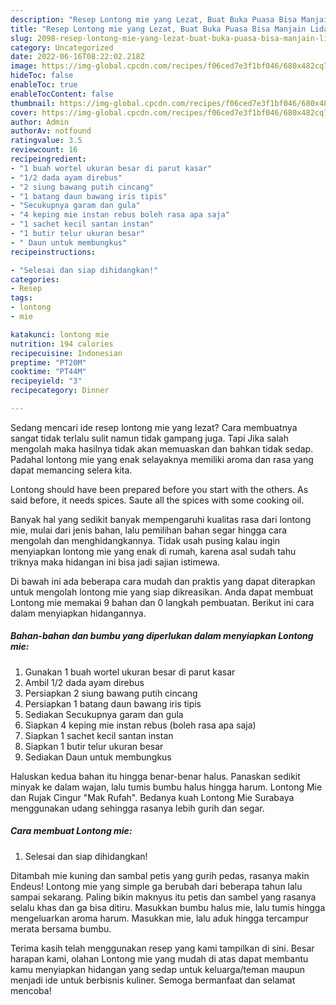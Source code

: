 ```yaml
---
description: "Resep Lontong mie yang Lezat, Buat Buka Puasa Bisa Manjain Lidah"
title: "Resep Lontong mie yang Lezat, Buat Buka Puasa Bisa Manjain Lidah"
slug: 2098-resep-lontong-mie-yang-lezat-buat-buka-puasa-bisa-manjain-lidah
category: Uncategorized
date: 2022-06-16T08:22:02.218Z
image: https://img-global.cpcdn.com/recipes/f06ced7e3f1bf046/680x482cq70/lontong-mie-foto-resep-utama.jpg
hideToc: false
enableToc: true
enableTocContent: false
thumbnail: https://img-global.cpcdn.com/recipes/f06ced7e3f1bf046/680x482cq70/lontong-mie-foto-resep-utama.jpg
cover: https://img-global.cpcdn.com/recipes/f06ced7e3f1bf046/680x482cq70/lontong-mie-foto-resep-utama.jpg
author: Admin
authorAv: notfound
ratingvalue: 3.5
reviewcount: 16
recipeingredient:
- "1 buah wortel ukuran besar di parut kasar"
- "1/2 dada ayam direbus"
- "2 siung bawang putih cincang"
- "1 batang daun bawang iris tipis"
- "Secukupnya garam dan gula"
- "4 keping mie instan rebus boleh rasa apa saja"
- "1 sachet kecil santan instan"
- "1 butir telur ukuran besar"
- " Daun untuk membungkus"
recipeinstructions:

- "Selesai dan siap dihidangkan!"
categories:
- Resep
tags:
- lontong
- mie

katakunci: lontong mie 
nutrition: 194 calories
recipecuisine: Indonesian
preptime: "PT20M"
cooktime: "PT44M"
recipeyield: "3"
recipecategory: Dinner

---
```



Sedang mencari ide resep lontong mie yang lezat? Cara membuatnya sangat tidak terlalu sulit namun tidak gampang juga. Tapi Jika salah mengolah maka hasilnya tidak akan memuaskan dan bahkan tidak sedap. Padahal lontong mie yang enak selayaknya memiliki aroma dan rasa yang dapat memancing selera kita.


Lontong should have been prepared before you start with the others. As said before, it needs spices. Saute all the spices with some cooking oil.

Banyak hal yang sedikit banyak mempengaruhi kualitas rasa dari lontong mie, mulai dari jenis bahan, lalu pemilihan bahan segar hingga cara mengolah dan menghidangkannya. Tidak usah pusing kalau ingin menyiapkan lontong mie yang enak di rumah, karena asal sudah tahu triknya maka hidangan ini bisa jadi sajian istimewa.


Di bawah ini ada beberapa cara mudah dan praktis yang dapat diterapkan untuk mengolah lontong mie yang siap dikreasikan. Anda dapat membuat Lontong mie memakai 9 bahan dan 0 langkah pembuatan. Berikut ini cara dalam menyiapkan hidangannya.

<!--inarticleads1-->

##### Bahan-bahan dan bumbu yang diperlukan dalam menyiapkan Lontong mie:

1. Gunakan 1 buah wortel ukuran besar di parut kasar
1. Ambil 1/2 dada ayam direbus
1. Persiapkan 2 siung bawang putih cincang
1. Persiapkan 1 batang daun bawang iris tipis
1. Sediakan Secukupnya garam dan gula
1. Siapkan 4 keping mie instan rebus (boleh rasa apa saja)
1. Siapkan 1 sachet kecil santan instan
1. Siapkan 1 butir telur ukuran besar
1. Sediakan  Daun untuk membungkus


Haluskan kedua bahan itu hingga benar-benar halus. Panaskan sedikit minyak ke dalam wajan, lalu tumis bumbu halus hingga harum. Lontong Mie dan Rujak Cingur &#34;Mak Rufah&#34;. Bedanya kuah Lontong Mie Surabaya menggunakan udang sehingga rasanya lebih gurih dan segar. 

<!--inarticleads2-->

##### Cara membuat Lontong mie:


1. Selesai dan siap dihidangkan!

Ditambah mie kuning dan sambal petis yang gurih pedas, rasanya makin Endeus! Lontong mie yang simple ga berubah dari beberapa tahun lalu sampai sekarang. Paling bikin maknyus itu petis dan sambel yang rasanya selalu khas dan ga bisa ditiru. Masukkan bumbu halus mie, lalu tumis hingga mengeluarkan aroma harum. Masukkan mie, lalu aduk hingga tercampur merata bersama bumbu. 

Terima kasih telah menggunakan resep yang kami tampilkan di sini. Besar harapan kami, olahan Lontong mie yang mudah di atas dapat membantu kamu menyiapkan hidangan yang sedap untuk keluarga/teman maupun menjadi ide untuk berbisnis kuliner. Semoga bermanfaat dan selamat mencoba!
